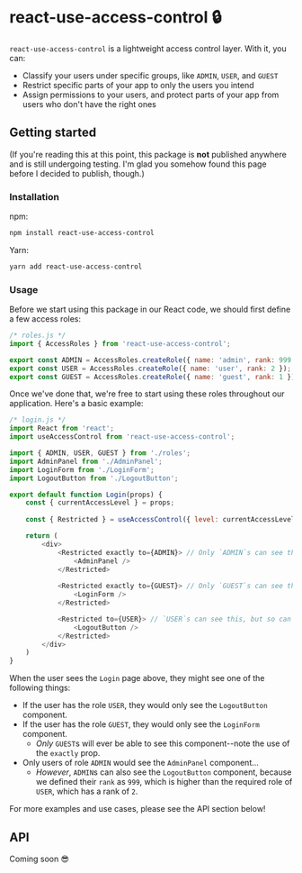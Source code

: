 # react-use-access-control 🔒
`react-use-access-control` is a lightweight access control layer. With it, you can:

* Classify your users under specific groups, like `ADMIN`, `USER`, and `GUEST`
* Restrict specific parts of your app to only the users you intend
* Assign permissions to your users, and protect parts of your app from users who don't have the right ones

## Getting started
(If you're reading this at this point, this package is __not__ published anywhere and is still undergoing testing. I'm glad you somehow found this page before I decided to publish, though.)

### Installation
npm:
```bash
npm install react-use-access-control
```

Yarn:
```bash
yarn add react-use-access-control
```

### Usage
Before we start using this package in our React code, we should first define a few access roles:

```js
/* roles.js */
import { AccessRoles } from 'react-use-access-control';

export const ADMIN = AccessRoles.createRole({ name: 'admin', rank: 999 });
export const USER = AccessRoles.createRole({ name: 'user', rank: 2 });
export const GUEST = AccessRoles.createRole({ name: 'guest', rank: 1 });
```

Once we've done that, we're free to start using these roles throughout our application. Here's a basic example:

```js
/* login.js */
import React from 'react';
import useAccessControl from 'react-use-access-control';

import { ADMIN, USER, GUEST } from './roles';
import AdminPanel from './AdminPanel';
import LoginForm from './LoginForm';
import LogoutButton from './LogoutButton';

export default function Login(props) {
    const { currentAccessLevel } = props;
    
    const { Restricted } = useAccessControl({ level: currentAccessLevel });

    return (
        <div>
            <Restricted exactly to={ADMIN}> // Only `ADMIN`s can see this!
                <AdminPanel />
            </Restricted>
            
            <Restricted exactly to={GUEST}> // Only `GUEST`s can see this!
                <LoginForm />
            </Restricted>

            <Restricted to={USER}> // `USER`s can see this, but so can anybody with a higher rank!
                <LogoutButton />
            </Restricted>
        </div>
    )
}
```

When the user sees the `Login` page above, they might see one of the following things:

* If the user has the role `USER`, they would only see the `LogoutButton` component.
* If the user has the role `GUEST`, they would only see the `LoginForm` component.
    * _Only_ `GUEST`s will ever be able to see this component--note the use of the `exactly` prop.
* Only users of role `ADMIN` would see the `AdminPanel` component... 
    * _However_, `ADMIN`s can also see the `LogoutButton` component, because we defined their `rank` as `999`, which is higher than the required role of `USER`, which has a rank of `2`.


For more examples and use cases, please see the API section below!

## API

Coming soon 😎
